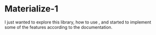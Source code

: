 # Materialize-1
I just wanted to explore this library, how to use , and started to implement some of the features according to the documentation.
